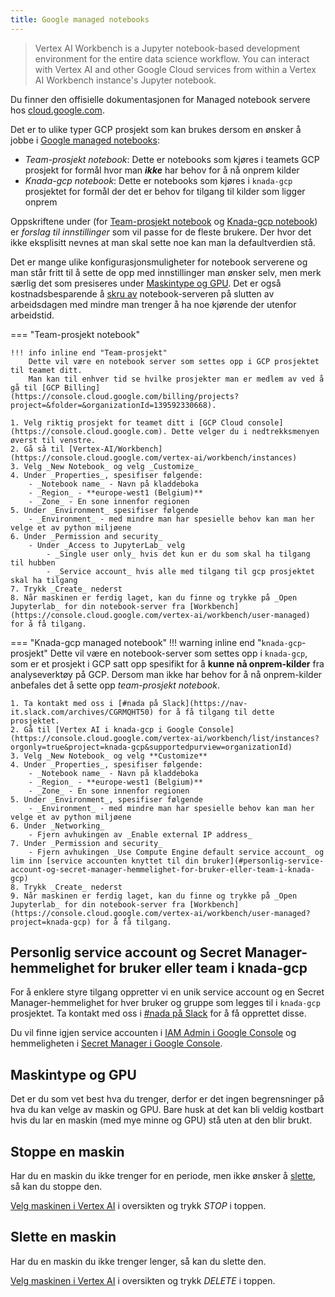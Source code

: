 ```yaml
---
title: Google managed notebooks
---
```


> Vertex AI Workbench is a Jupyter notebook-based development environment for the entire data science workflow. 
> You can interact with Vertex AI and other Google Cloud services from within a Vertex AI Workbench instance's Jupyter notebook.

Du finner den offisielle dokumentasjonen for Managed notebook servere hos [cloud.google.com](https://cloud.google.com/vertex-ai/docs/workbench/introduction).

Det er to ulike typer GCP prosjekt som kan brukes dersom en ønsker å jobbe i [Google managed notebooks](https://cloud.google.com/vertex-ai/docs/workbench/introduction):

- _Team-prosjekt notebook_: Dette er notebooks som kjøres i teamets GCP prosjekt for formål hvor man _**ikke**_ har behov for å nå onprem kilder
- _Knada-gcp notebook_: Dette er notebooks som kjøres i `knada-gcp` prosjektet for formål der det er behov for tilgang til kilder som ligger onprem

Oppskriftene under (for [Team-prosjekt notebook](#team-prosjekt-server) og [Knada-gcp notebook](#knada-gcp-managed-server)) er _forslag til innstillinger_ som vil passe for de fleste brukere.
Der hvor det ikke eksplisitt nevnes at man skal sette noe kan man la defaultverdien stå.

Det er mange ulike konfigurasjonsmuligheter for notebook serverene og man står fritt til å sette de opp med innstillinger man ønsker selv, men merk særlig det som presiseres under [Maskintype og GPU](#maskintype-og-gpu).
Det er også kostnadsbesparende å [skru av](#stoppe-en-maskin) notebook-serveren på slutten av arbeidsdagen med mindre man trenger å ha noe kjørende der utenfor arbeidstid.

=== "Team-prosjekt notebook"

    !!! info inline end "Team-prosjekt"
        Dette vil være en notebook server som settes opp i GCP prosjektet til teamet ditt.
        Man kan til enhver tid se hvilke prosjekter man er medlem av ved å gå til [GCP Billing](https://console.cloud.google.com/billing/projects?project=&folder=&organizationId=139592330668).

    1. Velg riktig prosjekt for teamet ditt i [GCP Cloud console](https://console.cloud.google.com). Dette velger du i nedtrekksmenyen øverst til venstre.
    2. Gå så til [Vertex-AI/Workbench](https://console.cloud.google.com/vertex-ai/workbench/instances)
    3. Velg _New Notebook_ og velg _Customize_
    4. Under _Properties_, spesifiser følgende:
        - _Notebook name_ - Navn på kladdeboka
        - _Region_ - **europe-west1 (Belgium)**
        - _Zone_ - En sone innenfor regionen
    5. Under _Environment_ spesifiser følgende
        - _Environment_ - med mindre man har spesielle behov kan man her velge et av python miljøene
    6. Under _Permission and security_
        - Under _Access to JupyterLab_ velg
            - _Single user only_ hvis det kun er du som skal ha tilgang til hubben
            - _Service account_ hvis alle med tilgang til gcp prosjektet skal ha tilgang
    7. Trykk _Create_ nederst
    8. Når maskinen er ferdig laget, kan du finne og trykke på _Open Jupyterlab_ for din notebook-server fra [Workbench](https://console.cloud.google.com/vertex-ai/workbench/user-managed) for å få tilgang.


=== "Knada-gcp managed notebook"
    !!! warning inline end "`knada-gcp`-prosjekt" 
        Dette vil være en notebook-server som settes opp i `knada-gcp`, som er et prosjekt i GCP satt opp spesifikt for å **kunne nå onprem-kilder** fra analyseverktøy på GCP.
        Dersom man ikke har behov for å nå onprem-kilder anbefales det å sette opp _team-prosjekt notebook_.

    1. Ta kontakt med oss i [#nada på Slack](https://nav-it.slack.com/archives/CGRMQHT50) for å få tilgang til dette prosjektet.
    2. Gå til [Vertex AI i knada-gcp i Google Console](https://console.cloud.google.com/vertex-ai/workbench/list/instances?orgonly=true&project=knada-gcp&supportedpurview=organizationId)
    3. Velg _New Notebook_ og velg **Customize**
    4. Under _Properties_, spesifiser følgende:
        - _Notebook name_ - Navn på kladdeboka
        - _Region_ - **europe-west1 (Belgium)**
        - _Zone_ - En sone innenfor regionen
    5. Under _Environment_, spesifiser følgende
        - _Environment_ - med mindre man har spesielle behov kan man her velge et av python miljøene
    6. Under _Networking_
        - Fjern avhukingen av _Enable external IP address_
    7. Under _Permission and security_
        - Fjern avhukingen _Use Compute Engine default service account_ og lim inn [service accounten knyttet til din bruker](#personlig-service-account-og-secret-manager-hemmelighet-for-bruker-eller-team-i-knada-gcp)
    8. Trykk _Create_ nederst
    9. Når maskinen er ferdig laget, kan du finne og trykke på _Open Jupyterlab_ for din notebook-server fra [Workbench](https://console.cloud.google.com/vertex-ai/workbench/user-managed?project=knada-gcp) for å få tilgang.


## Personlig service account og Secret Manager-hemmelighet for bruker eller team i knada-gcp
For å enklere styre tilgang oppretter vi en unik service account og en Secret Manager-hemmelighet for hver bruker og gruppe som legges til i `knada-gcp` prosjektet.
Ta kontakt med oss i [#nada på Slack](https://nav-it.slack.com/archives/CGRMQHT50) for å få opprettet disse.

Du vil finne igjen service accounten i [IAM Admin i Google Console](https://console.cloud.google.com/iam-admin/serviceaccounts?project=knada-gcp) og hemmeligheten i [Secret Manager i Google Console](https://console.cloud.google.com/security/secret-manager?project=knada-gcp).

## Maskintype og GPU
Det er du som vet best hva du trenger, derfor er det ingen begrensninger på hva du kan velge av maskin og GPU.
Bare husk at det kan bli veldig kostbart hvis du lar en maskin (med mye minne og GPU) stå uten at den blir brukt.


## Stoppe en maskin
Har du en maskin du ikke trenger for en periode, men ikke ønsker å [slette](#slette-en-maskin), så kan du stoppe den.

[Velg maskinen i Vertex AI](https://console.cloud.google.com/vertex-ai/workbench/instances) i oversikten og trykk _STOP_ i toppen.


## Slette en maskin
Har du en maskin du ikke trenger lenger, så kan du slette den.

[Velg maskinen i Vertex AI](https://console.cloud.google.com/vertex-ai/workbench/instances) i oversikten og trykk _DELETE_ i toppen.
